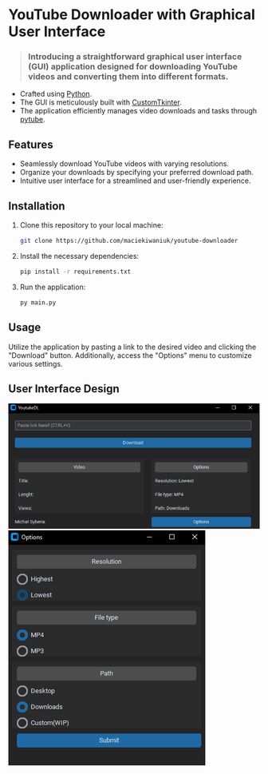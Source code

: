 # YouTube Downloader with Graphical User Interface

> ### Introducing a straightforward graphical user interface (GUI) application designed for downloading YouTube videos and converting them into different formats.

- Crafted using [Python](https://www.python.org/downloads/).
- The GUI is meticulously built with [CustomTkinter](https://github.com/TomSchimansky/CustomTkinter).
- The application efficiently manages video downloads and tasks through [pytube](https://pytube.io/en/latest/).

## Features

- Seamlessly download YouTube videos with varying resolutions.
- Organize your downloads by specifying your preferred download path.
- Intuitive user interface for a streamlined and user-friendly experience.

## Installation

1. Clone this repository to your local machine:
    ```bash
    git clone https://github.com/maciekiwaniuk/youtube-downloader
    ```
2. Install the necessary dependencies:
    ```bash
    pip install -r requirements.txt
    ```
3. Run the application:
    ```bash
    py main.py
    ```

## Usage
Utilize the application by pasting a link to the desired video and clicking the "Download" button.
Additionally, access the "Options" menu to customize various settings.

## User Interface Design

![Application Screenshot 1](https://github.com/SyberiaCMAZ/youtube-dl-gui/raw/main/images/image_1.png?raw=true)
![Application Screenshot 2](https://github.com/SyberiaCMAZ/youtube-dl-gui/raw/main/images/image_2.png?raw=true)